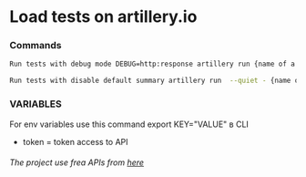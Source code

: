 
# Load tests on artillery.io


### Commands


```sh
Run tests with debug mode DEBUG=http:response artillery run {name of a config}
```

```sh
Run tests with disable default summary artillery run  --quiet - {name of a config}
```



### VARIABLES

 For env variables use this command export KEY="VALUE" в CLI

- token = token access to API

###### The project use frea APIs from [here](https://rapidapi.com/weatherapi/api/weatherapi-com/)



